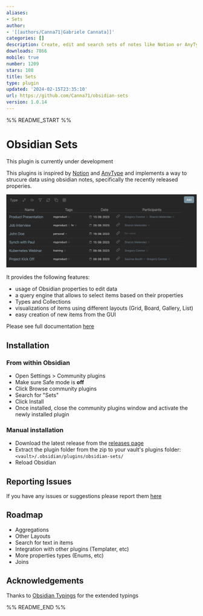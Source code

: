 ```yaml
---
aliases:
- Sets
author:
- '[[authors/Canna71|Gabriele Cannata]]'
categories: []
description: Create, edit and search sets of notes like Notion or AnyType DBs
downloads: 7866
mobile: true
number: 1209
stars: 108
title: Sets
type: plugin
updated: '2024-02-15T23:35:10'
url: https://github.com/Canna71/obsidian-sets
version: 1.0.14
---
```


%% README_START %%

# Obsidian Sets

This plugin is currently under development

This plugins is inspired by [Notion](https://www.notion.so) and [AnyType](https://anytype.io) and implements a way to strucure data using obsidian notes, specifically the recently released properies.

![Alt text](https://raw.githubusercontent.com/Canna71/obsidian-sets/HEAD/image.png)

It provides the following features:
- usage of Obsidian properties to edit data
- a query engine that allows to select items based on their properties
- Types and Collections
- visualizations of items using different layouts (Grid, Board, Gallery, List)
- easy creation of new items from the GUI

Please see full documentation [here](docs/doc.md)


## Installation

### From within Obsidian


- Open Settings > Community plugins
- Make sure Safe mode is **off**
- Click Browse community plugins
- Search for "Sets"
- Click Install
- Once installed, close the community plugins window and activate the newly installed plugin



### Manual installation

- Download the latest release from the [releases page](https://github.com/Canna71/obsidian-sets/issues)
- Extract the plugin folder from the zip to your vault's plugins folder: `<vault>/.obsidian/plugins/obsidian-sets/`
- Reload Obsidian


## Reporting Issues

If you have any issues or suggestions please report them [here](https://github.com/Canna71/obsidian-sets/issues)

## Roadmap


- Aggregations
- Other Layouts
- Search for text in items
- Integration with other plugins (Templater, etc)
- More properties types (Enums, etc)
- Joins

## Acknowledgements
Thanks to [Obsidian Typings](https://github.com/Fevol/obsidian-typings) for the extended typings



%% README_END %%